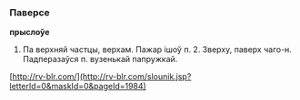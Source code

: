 ### Паверсе
**прыслоўе**

1. Па верхняй частцы, верхам. Пажар ішоў п. 2. Зверху, паверх чаго-н. Падперазаўся п. вузенькай папружкай.

<a rel="author">[http://rv-blr.com/](http://rv-blr.com/slounik.jsp?letterId=0&maskId=0&pageId=1984)</a>
